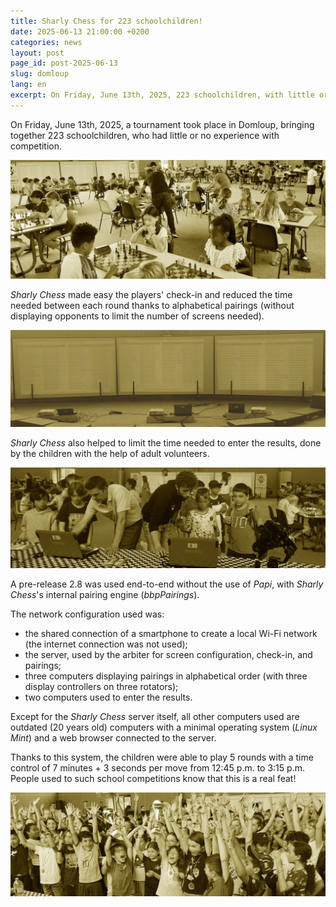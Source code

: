 ```yaml
---
title: Sharly Chess for 223 schoolchildren!
date: 2025-06-13 21:00:00 +0200
categories: news
layout: post
page_id: post-2025-06-13
slug: domloup
lang: en
excerpt: On Friday, June 13th, 2025, 223 schoolchildren, with little or no experience of competition, played a rapid tournament made possible by the use of Sharly Chess.
---
```


On Friday, June 13th, 2025, a tournament took place in Domloup, bringing together 223 schoolchildren, who had little or no experience with competition.

<img class="screenshot sepia" src="/assets/images/20250613-domloup/20250613-domloup-1.jpg">

_Sharly Chess_ made easy the players' check-in and reduced the time needed between each round thanks to alphabetical pairings (without displaying opponents to limit the number of screens needed).
 
<img class="screenshot sepia" src="/assets/images/20250613-domloup/20250613-domloup-2.jpg">

_Sharly Chess_ also helped to limit the time needed to enter the results, done by the children with the help of adult volunteers.

<img class="screenshot sepia" src="/assets/images/20250613-domloup/20250613-domloup-3.jpg">

A pre-release 2.8 was used end-to-end without the use of _Papi_, with _Sharly Chess_'s internal pairing engine (_bbpPairings_).

The network configuration used was:
- the shared connection of a smartphone to create a local Wi-Fi network (the internet connection was not used);
- the server, used by the arbiter for screen configuration, check-in, and pairings;
- three computers displaying pairings in alphabetical order (with three display controllers on three rotators);
- two computers used to enter the results.

Except for the _Sharly Chess_ server itself, all other computers used are outdated (20 years old) computers with a minimal operating system (_Linux Mint_) and a web browser connected to the server.

Thanks to this system, the children were able to play 5 rounds with a time control of 7 minutes + 3 seconds per move from 12:45 p.m. to 3:15 p.m. People used to such school competitions know that this is a real feat!

<img class="screenshot sepia" src="/assets/images/20250613-domloup/20250613-domloup-4.jpg">
